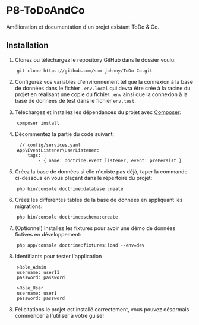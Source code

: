 # P8-ToDoAndCo

Amélioration et documentation d'un projet existant ToDo & Co.

## Installation
1. Clonez ou téléchargez le repository GitHub dans le dossier voulu:
```
    git clone https://github.com/sam-johnny/ToDo-Co.git
```
2. Configurez vos variables d'environnement tel que la connexion à la base de données dans le fichier `.env.local` qui devra être crée à la racine du projet en réalisant une copie du fichier `.env` ainsi que la connexion à la base de données de test dans le fichier `env.test`.

3. Téléchargez et installez les dépendances du projet avec [Composer](https://getcomposer.org/download/):
```
    composer install
```
4. Décommentez la partie du code suivant:
```
     // config/services.yaml
    App\EventListener\UserListener:
        tags:
            - { name: doctrine.event_listener, event: prePersist }
```
5. Créez la base de données si elle n'existe pas déjà, taper la commande ci-dessous en vous plaçant dans le répertoire du projet:
```
    php bin/console doctrine:database:create
```
6. Créez les différentes tables de la base de données en appliquant les migrations:
```
    php bin/console doctrine:schema:create
```
7. (Optionnel) Installez les fixtures pour avoir une démo de données fictives en développement:
```
    php app/console doctrine:fixtures:load --env=dev
```
8. Identifiants pour tester l'application
```
    >Role_Admin
    username: user11
    password: password
    
    >Role_User
    username: user1
    password: password
```
8. Félicitations le projet est installé correctement, vous pouvez désormais commencer à l'utiliser à votre guise!

